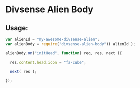 # Divsense Alien Body

## Usage:
```javascript
var alienId = "my-awesome-divsense-alien";
var alienBody = require("divsense-alien-body")( alienId );

alienBody.on("initHead", function( req, res, next ){
  
  res.content.head.icon = "fa-cube";
  
  next( res );

});
```
